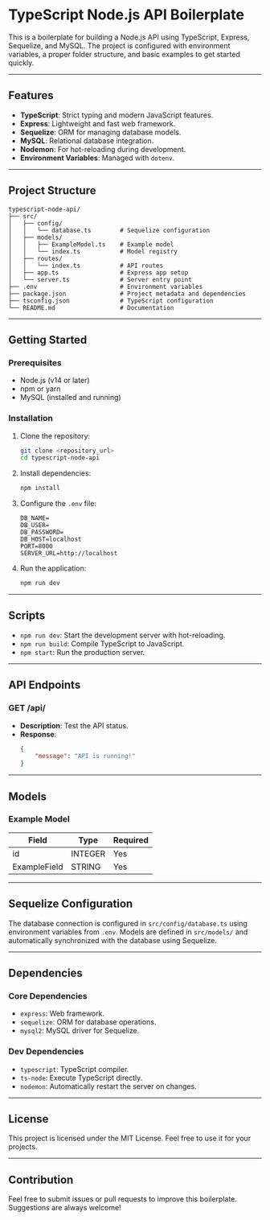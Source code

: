 # TypeScript Node.js API Boilerplate

This is a boilerplate for building a Node.js API using TypeScript, Express, Sequelize, and MySQL. The project is configured with environment variables, a proper folder structure, and basic examples to get started quickly.

---

## Features
- **TypeScript**: Strict typing and modern JavaScript features.
- **Express**: Lightweight and fast web framework.
- **Sequelize**: ORM for managing database models.
- **MySQL**: Relational database integration.
- **Nodemon**: For hot-reloading during development.
- **Environment Variables**: Managed with `dotenv`.

---

## Project Structure
```
typescript-node-api/
├── src/
│   ├── config/
│   │   └── database.ts        # Sequelize configuration
│   ├── models/
│   │   ├── ExampleModel.ts    # Example model
│   │   └── index.ts           # Model registry
│   ├── routes/
│   │   └── index.ts           # API routes
│   ├── app.ts                 # Express app setup
│   └── server.ts              # Server entry point
├── .env                       # Environment variables
├── package.json               # Project metadata and dependencies
├── tsconfig.json              # TypeScript configuration
└── README.md                  # Documentation
```

---

## Getting Started

### Prerequisites
- Node.js (v14 or later)
- npm or yarn
- MySQL (installed and running)

### Installation
1. Clone the repository:
    ```bash
    git clone <repository_url>
    cd typescript-node-api
    ```

2. Install dependencies:
    ```bash
    npm install
    ```

3. Configure the `.env` file:
    ```env
    DB_NAME=
    DB_USER=
    DB_PASSWORD=
    DB_HOST=localhost
    PORT=8000
    SERVER_URL=http://localhost
    ```

4. Run the application:
    ```bash
    npm run dev
    ```

---

## Scripts
- `npm run dev`: Start the development server with hot-reloading.
- `npm run build`: Compile TypeScript to JavaScript.
- `npm start`: Run the production server.

---

## API Endpoints

### GET /api/
- **Description**: Test the API status.
- **Response**:
    ```json
    {
        "message": "API is running!"
    }
    ```

---

## Models

### Example Model
| Field        | Type    | Required |
|--------------|---------|----------|
| id           | INTEGER | Yes      |
| ExampleField | STRING  | Yes      |

---

## Sequelize Configuration

The database connection is configured in `src/config/database.ts` using environment variables from `.env`. Models are defined in `src/models/` and automatically synchronized with the database using Sequelize.

---

## Dependencies

### Core Dependencies
- `express`: Web framework.
- `sequelize`: ORM for database operations.
- `mysql2`: MySQL driver for Sequelize.

### Dev Dependencies
- `typescript`: TypeScript compiler.
- `ts-node`: Execute TypeScript directly.
- `nodemon`: Automatically restart the server on changes.

---

## License
This project is licensed under the MIT License. Feel free to use it for your projects.

---

## Contribution
Feel free to submit issues or pull requests to improve this boilerplate. Suggestions are always welcome!

